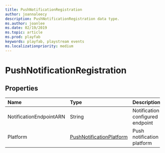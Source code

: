 ```yaml
---
title: PushNotificationRegistration
author: joannaleecy
description: PushNotificationRegistration data type.
ms.author: joanlee
ms.date: 02/19/2019
ms.topic: article
ms.prod: playfab
keywords: playfab, playstream events
ms.localizationpriority: medium
---
```


# PushNotificationRegistration

## Properties

|Name|Type|Description|
| :--------------------|:-------------------|:----------------------|
|NotificationEndpointARN|String|Notification configured endpoint|
|Platform|[PushNotificationPlatform](pushnotificationplatform.md)|Push notification platform|
